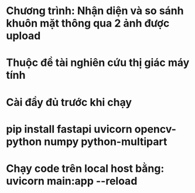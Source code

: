 # Chương trình: Nhận diện và so sánh khuôn mặt thông qua 2 ảnh được upload
# Thuộc đề tài nghiên cứu thị giác máy tính

# Cài đầy đủ trước khi chạy 
# pip install fastapi uvicorn opencv-python numpy python-multipart

# Chạy code trên local host bằng: uvicorn main:app --reload
